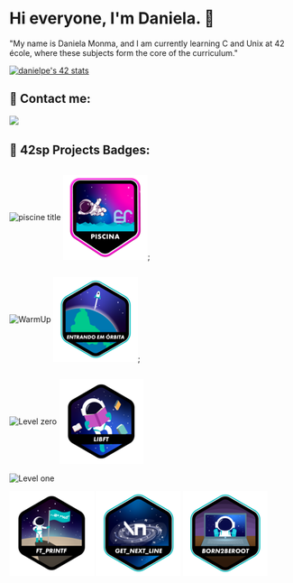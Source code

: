 # Hi everyone, I'm Daniela. 🐥 

"My name is Daniela Monma, and I am currently learning C and Unix at 42 école, where these subjects form the core of the curriculum."

[![danielpe's 42 stats](https://badge.mediaplus.ma/starryblue/danielpe)](https://github.com/oakoudad/badge42)

## 📩 Contact me:

<div align="left" style="display: inline-block">
	<a href="https://www.linkedin.com/in/danielamonma/" target="_blank"><img src="https://img.shields.io/badge/LinkedIn-0077B5?style=for-the-badge&logo=linkedin&logoColor=white" target="_blank"></a>
</div>

## 🏅 42sp Projects Badges:

<div align="left" style="display: inline-block">
<img alt="piscine title" src="https://img.shields.io/badge/School-Piscine-skyblue?style=for-the-badge&&logo=42">
<div id="piscine" style="display: inline-block; vertical-align: middle;">

[![Piscine](./42%20badge/piscina.png)](https://github.com/DanielaMonma/C---Piscine);
</div>

<div id="title_phase_one" style="margin: 0px 0px 3px;">
<img alt="WarmUp" src="https://img.shields.io/badge/School-WarmUp-skyblue?style=for-the-badge&&logo=42">
<div id="WarmUp" style="display: inline-block; vertical-align: middle;">

[![WarmUp](./42%20badge/phase_onee.png)]();
</div>

<div align="left" style="display: inline-block">
<img alt="Level zero" src="https://img.shields.io/badge/School-Level_zero-skyblue?style=for-the-badge&&logo=42">
<div id="Level_zero" style="display: inline-block; vertical-align: middle;">

[![Libft](./42%20badge/libftn.png)](https://github.com/DanielaMonma/Libft.c)
</div>
<div align="left" style="display: inline-block">
<img alt="Level one" src="https://img.shields.io/badge/School-Level one-skyblue?style=for-the-badge&&logo=42">
<div id="Level_one" style="display: inline-block; vertical-align: middle;">

[![Printf](./42%20badge/ft_printfn.png)](loading...)
[![Get next line](./42%20badge/get_next_linee.png)](loading...)
[![Born 2 be root](./42%20badge/born2beroote.png)](loading...)
</div>
</div>
<h2></h2>

